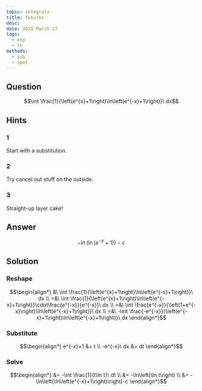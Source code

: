 ```yaml
---
topic: integrals
title: futures
desc: 
date: 2025 March 27
tags:
  - exp
  - ln
methods:
  - sub
  - spot
---
```



## Question
```math
\int \frac{1}{\left(e^{x}+1\right)\ln\left(e^{-x}+1\right)}\ dx
```


## Hints

### 1
Start with a substitution.

### 2
Try cancel out stuff on the outside.

### 3
Straight-up layer cake!


## Answer
```math
-\ln\left(\ln\left(e^{-x}+1\right)\right)-c
```


## Solution

### Reshape
```math
\begin{align*}
  &\ \int \frac{1}{\left(e^{x}+1\right)\ln\left(e^{-x}+1\right)}\ dx
  \\ =&\ \int \frac{1}{\left(e^{x}+1\right)\ln\left(e^{-x}+1\right)}\cdot\frac{e^{-x}}{e^{-x}}\ dx
  \\ =&\ \int \frac{e^{-x}}{\left(1+e^{-x}\right)\ln\left(e^{-x}+1\right)}\ dx
  \\ =&\ -\int \frac{-e^{-x}}{\left(e^{-x}+1\right)\ln\left(e^{-x}+1\right)}\ dx
\end{align*}
```

### Substitute
```math
\begin{align*}
  e^{-x}+1 &= t
  \\ -e^{-x}\ dx &= dt
\end{align*}
```

### Solve
```math
\begin{align*}
  &= -\int \frac{1}{t\ln t}\ dt
  \\ &= -\ln\left(\ln t\right)
  \\ &= -\ln\left(\ln\left(e^{-x}+1\right)\right)-c
\end{align*}
```
